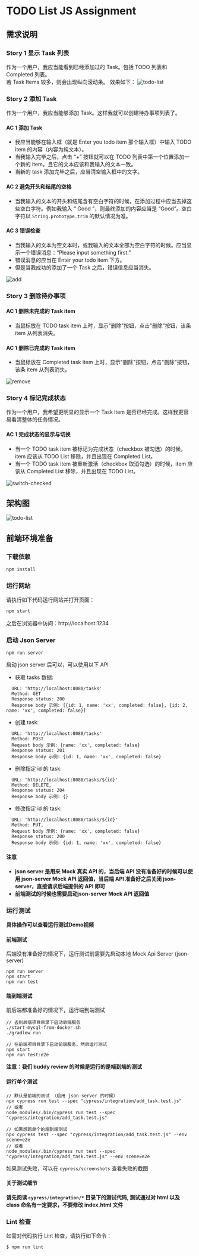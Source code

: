 # TODO List JS Assignment

## 需求说明

### Story 1 显示 Task 列表

作为一个用户，我应当能看到已经添加过的 Task。包括 TODO 列表和 Completed 列表。  
若 Task Items 较多，则会出现纵向滚动条。 效果如下：
![todo-list](document/list.jpg)

### Story 2 添加 Task

作为一个用户，我应当能够添加 Task。这样我就可以创建待办事项列表了。

#### AC 1 添加 Task

* 我应当能够在输入框（就是 Enter you todo item 那个输入框）中输入 TODO item 的内容（内容为纯文本）。
* 当我输入完毕之后，点击 “+” 按钮就可以在 TODO 列表中第一个位置添加一个新的 item，且它的文本应该和我输入的文本一致。
* 当新的 task 添加完毕之后，应当清空输入框中的文字。

#### AC 2 避免开头和结尾的空格

* 当我输入的文本的开头和结尾含有空白字符的时候，在添加过程中应当去掉这些空白字符。例如我输入 “  Good  ”，则最终添加的内容应当是 “Good”。空白字符以 `String.prototype.trim` 的默认情况为准。

#### AC 3 错误检查

* 当我输入的文本为空文本时，或我输入的文本全部为空白字符的时候。应当显示一个错误消息：“Please input something first.”
* 错误消息的应当在 Enter your todo item 下方。
* 但是当我成功的添加了一个 Task 之后，错误信息应当消失。

![add](document/add-task.gif)

### Story 3 删除待办事项

#### AC 1 删除未完成的 Task item

* 当鼠标放在 TODO task item 上时，显示"删除"按钮，点击"删除"按钮，该条 item 从列表消失。

#### AC 1 删除已完成的 Task item

* 当鼠标放在 Completed task item 上时，显示"删除"按钮，点击"删除"按钮，该条 item 从列表消失。

![remove](document/remove.gif)


### Story 4 标记完成状态

作为一个用户，我希望更明显的显示一个 Task item 是否已经完成。这样我更容易看清整体的任务情况。

#### AC 1 完成状态的显示与切换

* 当一个 TODO task item 被标记为完成状态（checkbox 被勾选）的时候，item 应该从 TODO List 移除，并且出现在 Completed List。
* 当一个 TODO task item 被重新激活（checkbox 取消勾选）的时候，item 应该从 Completed List 移除，并且出现在 TODO List。

![switch-checked](document/mark.gif)


## 架构图
![todo-list](document/architecture.png)

## 前端环境准备

### 下载依赖

```bash
npm install
```

### 运行网站

请执行如下代码运行网站并打开页面：

```bash
npm start
```
之后在浏览器中访问：http://localhost:1234

### 启动 Json Server

```
npm run server
```
启动 json server 后可以，可以使用以下 API      
- 获取 tasks 数据:  
```
  URL: 'http://localhost:8080/tasks'
  Method: GET
  Response status: 200
  Response body 示例: [{id: 1, name: 'xx', completed: false}, {id: 2, name: 'xx', completed: false}]
```
- 创建 task:   
```
  URL: 'http://localhost:8080/tasks'
  Method: POST
  Request body 示例: {name: 'xx', completed: false}
  Response status: 201
  Response body 示例: {id: 1, name: 'xx', completed: false}
```
- 删除指定 id 的 task: 
```
  URL: 'http://localhost:8080/tasks/${id}'
  Method: DELETE,
  Response status: 204
  Response body 示例: {}
```
- 修改指定 id 的 task: 
```
  URL: 'http://localhost:8080/tasks/${id}'
  Method: PUT,
  Request body 示例: {name: 'xx', completed: false}
  Response status: 200
  Response body 示例: {id: 1, name: 'xx', completed: false}
```

#### 注意
- **json server 是用来 Mock 真实 API 的，当后端 API 没有准备好的时候可以使用 json-server Mock API 返回值，当后端 API 准备好之后关闭 json-server，直接请求后端提供的 API 即可**  
- **前端测试的时候也需要启动json-server Mock API 返回值**

### 运行测试

**具体操作可以查看运行测试Demo视频**

#### 前端测试
后端没有准备好的情况下，运行测试前需要先启动本地 Mock Api Server (json-server)
```
npm run server
npm start
npm run test 
```
#### 端到端测试
前后端都准备好的情况下，运行端到端测试
```
// 去到后端项目目录下启动后端服务
./start-mysql-from-docker.sh 
./gradlew run

// 在前端项目目录下启动前端服务，然后运行测试
npm start
npm run test:e2e
```
**注意：我们 buddy review 的时候是运行的是端到端的测试**

#### 运行单个测试
```
// 默认是前端的测试 （启用 json-server 的时候）
npx cypress run test --spec "cypress/integration/add_task.test.js" 
// 或者
node_modules/.bin/cypress run test --spec "cypress/integration/add_task.test.js"

// 如果想跑单个的端到端测试
npx cypress test --spec "cypress/integration/add_task.test.js" --env scene=e2e
// 或者
node_modules/.bin/cypress run test --spec "cypress/integration/add_task.test.js" --env scene=e2e
```

如果测试失败，可以在 `cypress/screenshots` 查看失败的截图

#### 关于测试细节
**请先阅读 `cypress/integration/*` 目录下的测试代码, 测试通过对 html 以及 class 命名有一定要求，不要修改 index.html 文件**

### Lint 检查

如需对代码执行 Lint 检查，请执行如下命令：

```bash
$ npm run lint
```
